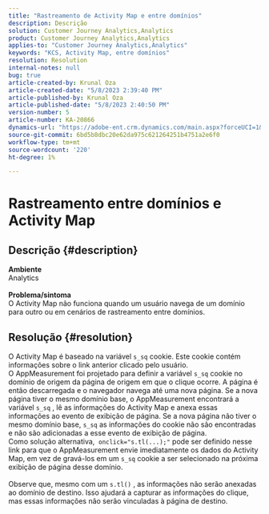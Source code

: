 ```yaml
---
title: "Rastreamento de Activity Map e entre domínios"
description: Descrição
solution: Customer Journey Analytics,Analytics
product: Customer Journey Analytics,Analytics
applies-to: "Customer Journey Analytics,Analytics"
keywords: "KCS, Activity Map, entre domínios"
resolution: Resolution
internal-notes: null
bug: true
article-created-by: Krunal Oza
article-created-date: "5/8/2023 2:39:40 PM"
article-published-by: Krunal Oza
article-published-date: "5/8/2023 2:40:50 PM"
version-number: 5
article-number: KA-20866
dynamics-url: "https://adobe-ent.crm.dynamics.com/main.aspx?forceUCI=1&pagetype=entityrecord&etn=knowledgearticle&id=01b5e223-aeed-ed11-8849-6045bd006268"
source-git-commit: 6bd5b8dbc20e62da975c621264251b4751a2e6f0
workflow-type: tm+mt
source-wordcount: '220'
ht-degree: 1%

---
```


# Rastreamento entre domínios e Activity Map

## Descrição {#description}

<b>Ambiente</b><br>Analytics<br> <br><b>Problema/sintoma</b><br>O Activity Map não funciona quando um usuário navega de um domínio para outro ou em cenários de rastreamento entre domínios.

## Resolução {#resolution}

O Activity Map é baseado na variável `s_sq` cookie. Este cookie contém informações sobre o link anterior clicado pelo usuário.<br>O AppMeasurement foi projetado para definir a variável `s_sq` cookie no domínio de origem da página de origem em que o clique ocorre. A página é então descarregada e o navegador navega até uma nova página. Se a nova página tiver o mesmo domínio base, o AppMeasurement encontrará a variável `s_sq` , lê as informações do Activity Map e anexa essas informações ao evento de exibição de página. Se a nova página não tiver o mesmo domínio base, `s_sq` as informações do cookie não são encontradas e não são adicionadas a esse evento de exibição de página.<br>Como solução alternativa,  `onclick="s.tl(...);"` pode ser definido nesse link para que o AppMeasurement envie imediatamente os dados do Activity Map, em vez de gravá-los em um `s_sq` cookie a ser selecionado na próxima exibição de página desse domínio.<br> <br>Observe que, mesmo com um `s.tl()` , as informações não serão anexadas ao domínio de destino. Isso ajudará a capturar as informações do clique, mas essas informações não serão vinculadas à página de destino.<br>



